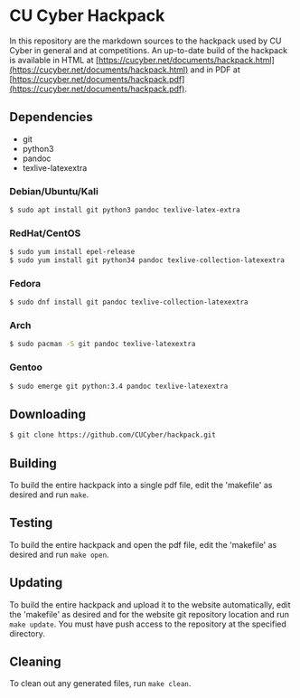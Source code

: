 CU Cyber Hackpack
=================

In this repository are the markdown sources to the hackpack used by CU Cyber in general and at competitions. An up-to-date build of the hackpack is available in HTML at [https://cucyber.net/documents/hackpack.html](https://cucyber.net/documents/hackpack.html) and in PDF at [https://cucyber.net/documents/hackpack.pdf](https://cucyber.net/documents/hackpack.pdf).


## Dependencies

* git
* python3
* pandoc
* texlive-latexextra


### Debian/Ubuntu/Kali

```sh
$ sudo apt install git python3 pandoc texlive-latex-extra
```


### RedHat/CentOS

```sh
$ sudo yum install epel-release
$ sudo yum install git python34 pandoc texlive-collection-latexextra
```


### Fedora

```sh
$ sudo dnf install git pandoc texlive-collection-latexextra
```


### Arch

```sh
$ sudo pacman -S git pandoc texlive-latexextra
```


### Gentoo

```sh
$ sudo emerge git python:3.4 pandoc texlive-latexextra
```


## Downloading

```sh
$ git clone https://github.com/CUCyber/hackpack.git
```


## Building

To build the entire hackpack into a single pdf file, edit the 'makefile' as desired and run `make`.


## Testing

To build the entire hackpack and open the pdf file, edit the 'makefile' as desired and run `make open`.


## Updating

To build the entire hackpack and upload it to the website automatically, edit the 'makefile' as desired and for the website git repository location and run `make update`. You must have push access to the repository at the specified directory.


## Cleaning

To clean out any generated files, run `make clean`.

